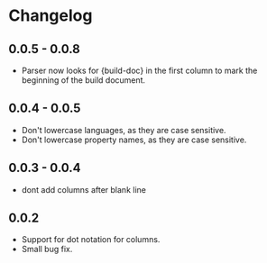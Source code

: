 # Changelog

## 0.0.5 - 0.0.8

 * Parser now looks for {build-doc} in the first column to mark the beginning of the build document.

## 0.0.4 - 0.0.5

 * Don't lowercase languages, as they are case sensitive.
 * Don't lowercase property names, as they are case sensitive.

## 0.0.3 - 0.0.4

 * dont add columns after blank line

## 0.0.2

 * Support for dot notation for columns.
 * Small bug fix.


